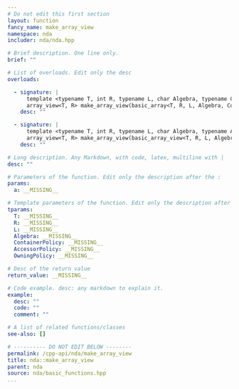 ```yaml
---
# Do not edit this first section
layout: function
fancy_name: make_array_view
namespace: nda
includer: nda/nda.hpp

# Brief description. One line only.
brief: ""

# List of overloads. Edit only the desc
overloads:

  - signature: |
      template <typename T, int R, typename L, char Algebra, typename ContainerPolicy>
      array_view<T, R> make_array_view(basic_array<T, R, L, Algebra, ContainerPolicy> const &a)
    desc: ""

  - signature: |
      template <typename T, int R, typename L, char Algebra, typename AccessorPolicy, typename OwningPolicy>
      array_view<T, R> make_array_view(basic_array_view<T, R, L, Algebra, AccessorPolicy, OwningPolicy> const &a)
    desc: ""

# Long description. Any Markdown, with code, latex, multiline with |
desc: ""

# Parameters of the function. Edit only the description after the :
params:
  a: __MISSING__

# Template parameters of the function. Edit only the description after the :
tparams:
  T: __MISSING__
  R: __MISSING__
  L: __MISSING__
  Algebra: __MISSING__
  ContainerPolicy: __MISSING__
  AccessorPolicy: __MISSING__
  OwningPolicy: __MISSING__

# Desc of the return value
return_value: __MISSING__

# Code example. desc: any markdown to explain it.
example:
  desc: ""
  code: ""
  comment: ""

# A list of related functions/classes
see-also: []

# ---------- DO NOT EDIT BELOW --------
permalink: /cpp-api/nda/make_array_view
title: nda::make_array_view
parent: nda
source: nda/basic_functions.hpp
...
```


